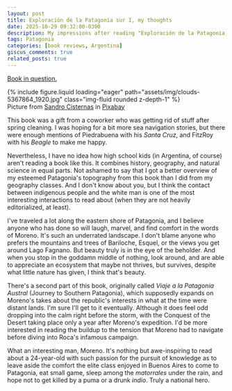 ```yaml
---
layout: post
title: Exploración de la Patagonia sur I, my thoughts
date: 2025-10-29 09:32:00-0300
description: My impressions after reading "Exploración de la Patagonia sur I" by Francisco P. Moreno.
tags: Patagonia
categories: [book reviews, Argentina]
giscus_comments: true
related_posts: true
---
```


[Book in question.](https://sinne.link/books/exploracion_patagonia_1)

<div class="row mt-3">
    <div class="col-sm mt-3 mt-md-0">
        {% include figure.liquid loading="eager" path="assets/img/clouds-5367864_1920.jpg" class="img-fluid rounded z-depth-1" %}
    </div>    
</div>
<div class="caption">
    Picture from <a href="https://pixabay.com/es/users/sandrocisternas-5020022/?utm_source=link-attribution&utm_medium=referral&utm_campaign=image&utm_content=5367864">Sandro Cisternas</a> in <a href="https://pixabay.com/es//?utm_source=link-attribution&utm_medium=referral&utm_campaign=image&utm_content=5367864">Pixabay</a>
</div>

This book was a gift from a coworker who was getting rid of stuff after spring cleaning. I was hoping for a bit more sea navigation stories, but there were enough mentions of Piedrabuena with his *Santa Cruz*, and FitzRoy with his *Beagle* to make me happy.

Nevertheless, I have no idea how high school kids (in Argentina, of course) aren't reading a book like this. It combines history, geography, and natural science in equal parts. Not ashamed to say that I got a better overview of my esteemed Patagonia's topography from this book than I did from my geography classes. And I don't know about you, but I think the contact between indigenous people and the white man is one of the most interesting interactions to read about (when they are not heavily editorialized, at least).

I've traveled a lot along the eastern shore of Patagonia, and I believe anyone who has done so will laugh, marvel, and find comfort in the words of Moreno. It's such an underrated landscape. I don't blame anyone who prefers the mountains and trees of Bariloche, Esquel, or the views you get around Lago Fagnano. But beauty truly is in the eye of the beholder. And when you stop in the goddamn middle of nothing, look around, and are able to appreciate an ecosystem that maybe not thrives, but survives, despite what little nature has given, I think that's beauty.

There's a second part of this book, originally called *Viaje a la Patagonia Austral* (Journey to Southern Patagonia), which supposedly expands on Moreno's takes about the republic's interests in what at the time were distant lands. I'm sure I'll get to it eventually. Although it does feel odd dropping into the calm right before the storm, with the Conquest of the Desert taking place only a year after Moreno's expedition. I'd be more interested in reading the buildup to the tension that Moreno had to navigate before diving into Roca's infamous campaign.

What an interesting man, Moreno. It's nothing but awe-inspiring to read about a 24-year-old with such passion for the pursuit of knowledge as to leave aside the comfort the elite class enjoyed in Buenos Aires to come to Patagonia, eat small game, sleep among the *matorrales* under the rain, and hope not to get killed by a puma or a drunk *indio*. Truly a national hero.